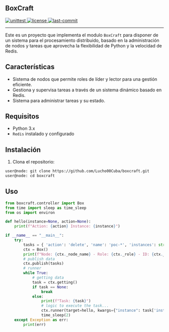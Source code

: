 ## BoxCraft
<p align="left">
    <a href="#">
        <img src="https://img.shields.io/github/actions/workflow/status/Lucho00Cuba/boxcraft/tests.yaml" alt="unittest"/>
    </a>
    <a href="#">
        <img src="https://img.shields.io/github/license/Lucho00Cuba/boxcraft" alt="license"/>
    </a>
    <a href="#">
        <img src="https://img.shields.io/github/last-commit/Lucho00Cuba/boxcraft" alt="last-commit"/>
    </a>
</p>
<hr>

Este es un proyecto que implementa el modulo `BoxCraft` para disponer de un sistema para el procesamiento distribuido, basado en la administración de nodos y tareas que aprovecha la flexibilidad de Python y la velocidad de Redis.

## Características
- Sistema de nodos que permite roles de líder y lector para una gestión eficiente.
- Gestiona y supervisa tareas a través de un sistema dinámico basado en Redis.
- Sistema para administrar tareas y su estado.

## Requisitos

- Python 3.x
- `Redis` instalado y configurado

## Instalación

1. Clona el repositorio:

```bash
user@node: git clone https://github.com/Lucho00Cuba/boxcraft.git
user@node: cd boxcraft
```

## Uso
```python
from boxcraft.controller import Box
from time import sleep as time_sleep
from os import environ

def hello(instance=None, action=None):
    print(f"Action: {action} Instance: {instance}")

if __name__ == "__main__":
    try:
        tasks = { 'action': 'delete', 'name': 'poc-*', 'instances': str(["node-01", "node-02", "node-03", "node-04", "node-05"]) }
        ctx = Box()
        print(f"Node: {ctx._node_name} - Role: {ctx._role} - ID: {ctx._id}")
        # publish data
        ctx.publish(tasks)
        # runner
        while True:
            # getting data
            task = ctx.getting()
            if task == None:
                break
            else:
                print(f"Task: {task}")
                # logic to execute the task... 
                ctx.runner(target=hello, kwargs={"instance": task['instances'], "action": task['action']})
                time_sleep(2)
    except Exception as err:
        print(err)
```